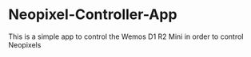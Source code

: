 # Neopixel-Controller-App
This is a simple app to control the Wemos D1 R2 Mini in order to control Neopixels
